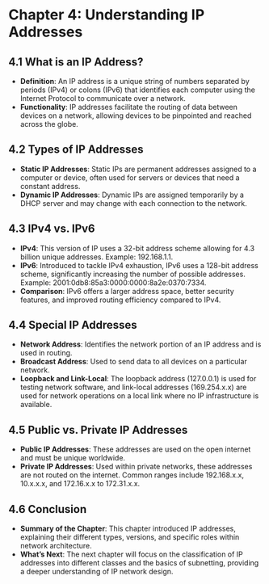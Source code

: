 # Chapter 4: Understanding IP Addresses

## 4.1 What is an IP Address?
- **Definition**: An IP address is a unique string of numbers separated by periods (IPv4) or colons (IPv6) that identifies each computer using the Internet Protocol to communicate over a network.
- **Functionality**: IP addresses facilitate the routing of data between devices on a network, allowing devices to be pinpointed and reached across the globe.

## 4.2 Types of IP Addresses
- **Static IP Addresses**: Static IPs are permanent addresses assigned to a computer or device, often used for servers or devices that need a constant address.
- **Dynamic IP Addresses**: Dynamic IPs are assigned temporarily by a DHCP server and may change with each connection to the network.

## 4.3 IPv4 vs. IPv6
- **IPv4**: This version of IP uses a 32-bit address scheme allowing for 4.3 billion unique addresses. Example: 192.168.1.1.
- **IPv6**: Introduced to tackle IPv4 exhaustion, IPv6 uses a 128-bit address scheme, significantly increasing the number of possible addresses. Example: 2001:0db8:85a3:0000:0000:8a2e:0370:7334.
- **Comparison**: IPv6 offers a larger address space, better security features, and improved routing efficiency compared to IPv4.

## 4.4 Special IP Addresses
- **Network Address**: Identifies the network portion of an IP address and is used in routing.
- **Broadcast Address**: Used to send data to all devices on a particular network.
- **Loopback and Link-Local**: The loopback address (127.0.0.1) is used for testing network software, and link-local addresses (169.254.x.x) are used for network operations on a local link where no IP infrastructure is available.

## 4.5 Public vs. Private IP Addresses
- **Public IP Addresses**: These addresses are used on the open internet and must be unique worldwide.
- **Private IP Addresses**: Used within private networks, these addresses are not routed on the internet. Common ranges include 192.168.x.x, 10.x.x.x, and 172.16.x.x to 172.31.x.x.

## 4.6 Conclusion
- **Summary of the Chapter**: This chapter introduced IP addresses, explaining their different types, versions, and specific roles within network architecture.
- **What’s Next**: The next chapter will focus on the classification of IP addresses into different classes and the basics of subnetting, providing a deeper understanding of IP network design.


